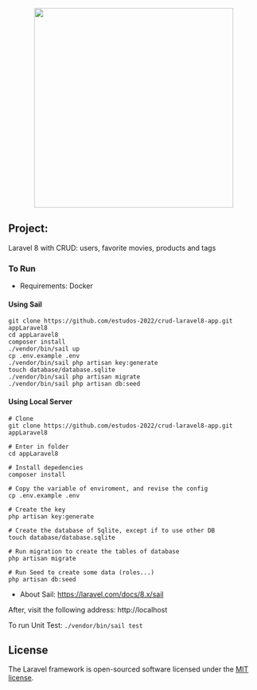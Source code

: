 <p align="center"><a href="https://laravel.com" target="_blank"><img src="https://raw.githubusercontent.com/laravel/art/master/logo-lockup/5%20SVG/2%20CMYK/1%20Full%20Color/laravel-logolockup-cmyk-red.svg" width="400"></a></p>


## Project: 

Laravel 8 with CRUD: users, favorite movies, products and tags

### To Run

* Requirements: Docker

#### Using Sail
````
git clone https://github.com/estudos-2022/crud-laravel8-app.git appLaravel8
cd appLaravel8
composer install
./vendor/bin/sail up
cp .env.example .env
./vendor/bin/sail php artisan key:generate
touch database/database.sqlite
./vendor/bin/sail php artisan migrate
./vendor/bin/sail php artisan db:seed
````

#### Using Local Server 
````
# Clone
git clone https://github.com/estudos-2022/crud-laravel8-app.git appLaravel8

# Enter in folder
cd appLaravel8

# Install depedencies
composer install

# Copy the variable of enviroment, and revise the config
cp .env.example .env

# Create the key
php artisan key:generate

# Create the database of Sqlite, except if to use other DB 
touch database/database.sqlite

# Run migration to create the tables of database
php artisan migrate

# Run Seed to create some data (roles...)
php artisan db:seed
````


* About Sail: https://laravel.com/docs/8.x/sail

After, visit the following address: http://localhost

To run Unit Test: `./vendor/bin/sail test`

## License

The Laravel framework is open-sourced software licensed under the [MIT license](https://opensource.org/licenses/MIT).
